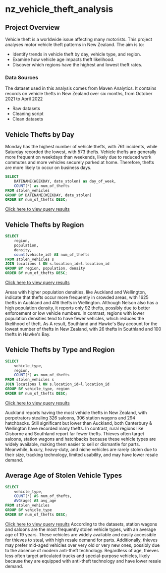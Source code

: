 # nz_vehicle_theft_analysis

## Project Overview
Vehicle theft is a worldwide issue affecting many motorists. This project analyses motor vehicle theft patterns in New Zealand. The aim is to:
* Identify trends in vehicle theft by day, vehicle type, and region.
* Examine how vehicle age impacts theft likelihood.
* Discover which regions have the highest and lowest theft rates.

### Data Sources 
The dataset used in this analysis comes from Maven Analytics. It contains records on vehicle thefts in New Zealand over six months, from October 2021 to April 2022
* Raw datasets
* Cleaning script
* Clean datasets

## Vehicle Thefts by Day

Monday has the highest number of vehicle thefts, with 761 incidents, while Saturday recorded the lowest, with
573 thefts. Vehicle thefts are generally more frequent on weekdays than weekends, likely due to reduced work
commutes and more vehicles securely parked at home. Therefore, thefts are more likely to occur on business
days. 

``` sql
SELECT 
	DATENAME(WEEKDAY, date_stolen) as day_of_week,
	COUNT(*) as num_of_thefts
FROM stolen_vehicles
GROUP BY DATENAME(WEEKDAY, date_stolen)
ORDER BY num_of_thefts DESC;
```

[Click here to view query results](assets/query_results/thefts_by_day.csv)

## Vehicle Thefts by Region 
``` sql
SELECT
	region,
	population,
	density,
	count(vehicle_id) AS num_of_thefts
FROM stolen_vehicles s 
JOIN locations l ON s.location_id=l.location_id
GROUP BY region, population, density
ORDER BY num_of_thefts DESC;
```

[Click here to view query results](assets/query_results/thefts_by_region.csv)

Areas with higher population densities, like Auckland and Wellington, indicate that thefts occur more frequently in crowded areas, with 1625 thefts in Auckland and 416 thefts in Wellington. Although Nelson also has a high population density, it reports only 92 thefts, possibly due to better enforcement or low vehicle numbers. In contrast, regions with lower population densities tend to have fewer vehicles, which reduces the likelihood of theft. As A result, Southland and Hawke's Bay account for the lowest number of thefts in New Zealand, with 26 thefts in Southland and 100 thefts in Hawke's Bay.

## Vehicle Thefts by Type and Region 
```sql
SELECT 
	vehicle_type,
	region,
	COUNT(*) as num_of_thefts
FROM stolen_vehicles s 
JOIN locations l ON s.location_id=l.location_id
GROUP BY vehicle_type, region
ORDER BY num_of_thefts DESC;
```
[Click here to view query results](assets/query_results/thefts_by_vehicle_type_and_region.csv)

Auckland reports having the most vehicle thefts in New Zealand, with perpetrators stealing 326 saloons, 306 station wagons and 294 hatchbacks. Still significant but lower than Auckland, both Canterbury & Wellington have recorded many thefts. In contrast, rural regions like Gisborne and Southland report far fewer thefts. Thieves often target saloons, station wagons and hatchbacks because these vehicle types are widely available, making them easier to sell or dismantle for parts. Meanwhile, luxury, heavy-duty, and niche vehicles are rarely stolen due to their size, tracking technology, limited usability, and may have lower resale demand. 

## Average Age of Stolen Vehicle Types
``` sql
SELECT 
	vehicle_type,
	COUNT(*) AS num_of_thefts,
	AVG(age) AS avg_age
FROM stolen_vehicles
GROUP BY vehicle_type
ORDER BY num_of_thefts DESC;
```
[Click here to view query results](assets/query_results/avg_age_of_stolen_vehicles_by_type.csv)
According to the datasets, station wagons and saloons are the most frequently stolen vehicle types, with an average age of 19 years. These vehicles are widely available and easily accessible for thieves to steal, with high resale demand for parts. Additionally, thieves may prefer mid-aged vehicles over very old or very new ones, possibly due to the absence of modern anti-theft technology. Regardless of age, thieves less often target articulated trucks and special-purpose vehicles, likely because they are equipped with anti-theft technology and have lower resale demand. 
